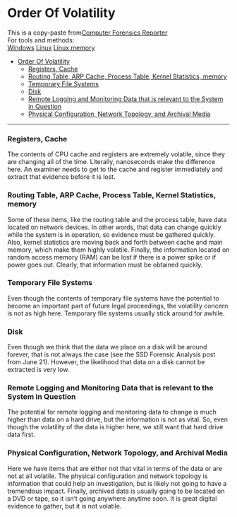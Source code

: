 # Order Of Volatility
This is a copy-paste from[Computer Forensics Reporter](https://www.computer-forensics-recruiter.com/order-of-volatility/) <br> 
For tools and methods: <br>
[Windows](https://aditya-pratap9557.medium.com/windows-memory-forensics-using-open-source-tools-3ec09930732e)
[Linux](https://cybersecurity.att.com/blogs/security-essentials/volatile-data-acquisition-from-live-linux-systems-part-i)
[Linux memory](https://cybersecurity.att.com/blogs/security-essentials/volatile-data-acquisition-on-linux-systems-using-fmem)
- [Order Of Volatility](#order-of-volatility)
    - [Registers, Cache](#registers-cache)
    - [Routing Table, ARP Cache, Process Table, Kernel Statistics, memory](#routing-table-arp-cache-process-table-kernel-statistics-memory)
    - [Temporary File Systems](#temporary-file-systems)
    - [Disk](#disk)
    - [Remote Logging and Monitoring Data that is relevant to the System in Question](#remote-logging-and-monitoring-data-that-is-relevant-to-the-system-in-question)
    - [Physical Configuration, Network Topology, and Archival Media](#physical-configuration-network-topology-and-archival-media)
---
### Registers, Cache
The contents of CPU cache and registers are extremely volatile, since they are changing all of the time. Literally, nanoseconds make the difference here. An examiner needs to get to the cache and register immediately and extract that evidence before it is lost.
### Routing Table, ARP Cache, Process Table, Kernel Statistics, memory
Some of these items, like the routing table and the process table, have data located on network devices. In other words, that data can change quickly while the system is in operation, so evidence must be gathered quickly. Also, kernel statistics are moving back and forth between cache and main memory, which make them highly volatile. Finally, the information located on random access memory (RAM) can be lost if there is a power spike or if power goes out. Clearly, that information must be obtained quickly.
### Temporary File Systems
Even though the contents of temporary file systems have the potential to become an important part of future legal proceedings, the volatility concern is not as high here. Temporary file systems usually stick around for awhile.
### Disk
Even though we think that the data we place on a disk will be around forever, that is not always the case (see the SSD Forensic Analysis post from June 21). However, the likelihood that data on a disk cannot be extracted is very low.
### Remote Logging and Monitoring Data that is relevant to the System in Question
The potential for remote logging and monitoring data to change is much higher than data on a hard drive, but the information is not as vital. So, even though the volatility of the data is higher here, we still want that hard drive data first.
### Physical Configuration, Network Topology, and Archival Media
Here we have items that are either not that vital in terms of the data or are not at all volatile. The physical configuration and network topology is information that could help an investigation, but is likely not going to have a tremendous impact. Finally, archived data is usually going to be located on a DVD or tape, so it isn’t going anywhere anytime soon. It is great digital evidence to gather, but it is not volatile.